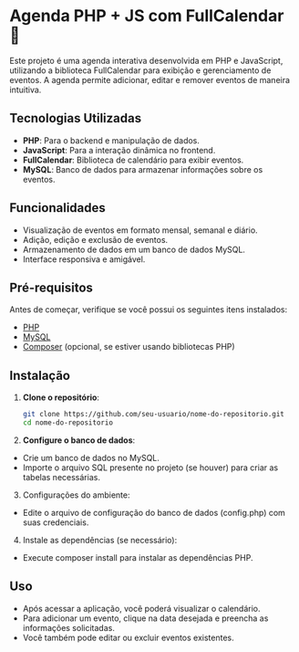 # Agenda PHP + JS com FullCalendar 📆

Este projeto é uma agenda interativa desenvolvida em PHP e JavaScript, utilizando a biblioteca FullCalendar para exibição e gerenciamento de eventos. A agenda permite adicionar, editar e remover eventos de maneira intuitiva.

## Tecnologias Utilizadas

- **PHP**: Para o backend e manipulação de dados.
- **JavaScript**: Para a interação dinâmica no frontend.
- **FullCalendar**: Biblioteca de calendário para exibir eventos.
- **MySQL**: Banco de dados para armazenar informações sobre os eventos.

## Funcionalidades

- Visualização de eventos em formato mensal, semanal e diário.
- Adição, edição e exclusão de eventos.
- Armazenamento de dados em um banco de dados MySQL.
- Interface responsiva e amigável.

## Pré-requisitos

Antes de começar, verifique se você possui os seguintes itens instalados:

- [PHP](https://www.php.net/)
- [MySQL](https://www.mysql.com/)
- [Composer](https://getcomposer.org/) (opcional, se estiver usando bibliotecas PHP)

## Instalação

1. **Clone o repositório**:

   ```bash
   git clone https://github.com/seu-usuario/nome-do-repositorio.git
   cd nome-do-repositorio

2. **Configure o banco de dados**:

- Crie um banco de dados no MySQL.
- Importe o arquivo SQL presente no projeto (se houver) para criar as tabelas necessárias.

3. Configurações do ambiente:

- Edite o arquivo de configuração do banco de dados (config.php) com suas credenciais.

4. Instale as dependências (se necessário):

- Execute composer install para instalar as dependências PHP.

## Uso

- Após acessar a aplicação, você poderá visualizar o calendário.
- Para adicionar um evento, clique na data desejada e preencha as informações solicitadas.
- Você também pode editar ou excluir eventos existentes.